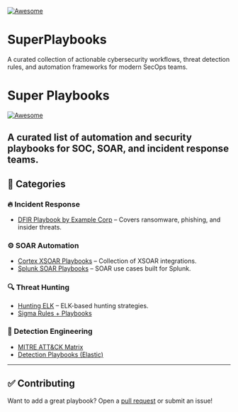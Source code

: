 [![Awesome](https://awesome.re/badge.svg)](https://awesome.re)
# SuperPlaybooks
A curated collection of actionable cybersecurity workflows, threat detection rules, and automation frameworks for modern SecOps teams.
# Super Playbooks

[![Awesome](https://awesome.re/badge.svg)](https://awesome.re)

A curated list of automation and security playbooks for SOC, SOAR, and incident response teams.
---

## 📂 Categories

### 🔥 Incident Response
- [DFIR Playbook by Example Corp](https://example.com) – Covers ransomware, phishing, and insider threats.

### ⚙️ SOAR Automation
- [Cortex XSOAR Playbooks](https://github.com/PaloAltoNetworks/cortex-xsoar-content) – Collection of XSOAR integrations.
- [Splunk SOAR Playbooks](https://github.com/splunk/playbooks) – SOAR use cases built for Splunk.

### 🔍 Threat Hunting
- [Hunting ELK](https://github.com/Neo23x0/THOR) – ELK-based hunting strategies.
- [Sigma Rules + Playbooks](https://github.com/SigmaHQ/sigma)

### 🧪 Detection Engineering
- [MITRE ATT&CK Matrix](https://attack.mitre.org/)
- [Detection Playbooks (Elastic)](https://github.com/elastic/detection-rules)

---

## ✅ Contributing

Want to add a great playbook? Open a [pull request](https://github.com/mmmalfares/SuperPlaybooks/pulls) or submit an issue!
